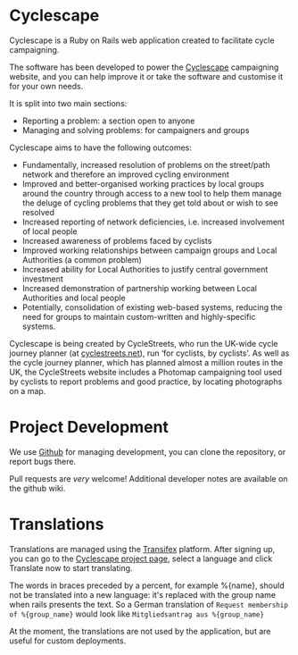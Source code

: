 # Cyclescape

Cyclescape is a Ruby on Rails web application created to facilitate cycle campaigning.

The software has been developed to power the [Cyclescape](http://www.cyclescape.org)
campaigning website, and you can help improve it or take the software and customise
it for your own needs.

It is split into two main sections:

* Reporting a problem: a section open to anyone
* Managing and solving problems: for campaigners and groups

Cyclescape aims to have the following outcomes:

* Fundamentally, increased resolution of problems on the street/path network and therefore an improved cycling environment
* Improved and better-organised working practices by local groups around the country through access to a new tool to help them manage the deluge of cycling problems that they get told about or wish to see resolved
* Increased reporting of network deficiencies, i.e. increased involvement of local people
* Increased awareness of problems faced by cyclists
* Improved working relationships between campaign groups and Local Authorities (a common problem)
* Increased ability for Local Authorities to justify central government investment
* Increased demonstration of partnership working between Local Authorities and local people
* Potentially, consolidation of existing web-based systems, reducing the need for groups to maintain custom-written and highly-specific systems.

Cyclescape is being created by CycleStreets, who run the UK-wide cycle journey planner (at [cyclestreets.net](http://www.cyclestreets.net)), run ‘for cyclists, by cyclists’. As well as the cycle journey planner, which has planned almost a million routes in the UK, the CycleStreets website includes a Photomap campaigning tool used by cyclists to report problems and good practice, by locating photographs on a map.

# Project Development

We use [Github](https://github.com/cyclestreets/cyclescape) for managing development, you can clone the repository, or report bugs there.

Pull requests are *very* welcome! Additional developer notes are available on the github wiki.

# Translations

Translations are managed using the [Transifex](https://www.transifex.com) platform. After signing up, you can go to the [Cyclescape project page](https://www.transifex.com/projects/p/cyclescape/), select a language and click Translate now to start translating.

The words in braces preceded by a percent, for example %{name}, should not be translated into a new language: it's replaced with the group name when rails presents the text. So a German translation of `Request membership of %{group_name}` would look like `Mitgliedsantrag aus %{group_name}`

At the moment, the translations are not used by the application, but are useful for custom deployments.
